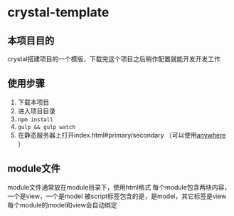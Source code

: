 # crystal-template


## 本项目目的
crystal搭建项目的一个模版，下载完这个项目之后稍作配置就能开发开发工作

## 使用步骤
1. 下载本项目
2. 进入项目目录
3. ```npm install```
4. ```gulp && gulp watch```
5. 在静态服务器上打开index.html#primary/secondary （可以使用[anywhere](https://www.npmjs.org/package/anywhere) ）


## module文件
module文件通常放在module目录下，使用html格式
每个module包含两块内容，一个是view，一个是model
被script标签包含的是，是model，其它标签是view
每个module的model和view会自动绑定
